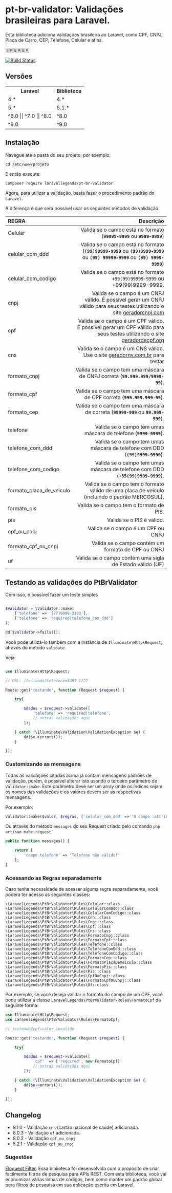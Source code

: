 # pt-br-validator: Validações brasileiras para Laravel.

Esta biblioteca adiciona validações brasileira ao Laravel, como CPF, CNPJ, Placa de Carro, CEP, Telefone, Celular e afins.

:brazil::brazil::brazil:

[![Build Status](https://travis-ci.org/LaravelLegends/pt-br-validator.svg?branch=master)](https://travis-ci.org/LaravelLegends/pt-br-validator)

## Versões

<table>
    <tr>    
        <th>Laravel</th>
        <th>Biblioteca</th>
    </tr>
    <tr>
        <td>4.*</td>
        <td>4.*</td>
    </tr>
    <tr>
        <td>5.*</td>
        <td>5.1.*</td>
    </tr>
    <tr>
        <td>^6.0 || ^7.0 || ^8.0</td>
        <td>^8.0</td>
    </tr>
    <tr>
        <td>^9.0</td>
        <td>^9.0</td>
    </tr>
</table>

## Instalação

Navegue até a pasta do seu projeto, por exemplo:

```
cd /etc/www/projeto
```

E então execute:

```
composer require laravellegends/pt-br-validator
```

Agora, para utilizar a validação, basta fazer o procedimento padrão do `Laravel`.

A diferença é que será possível usar os seguintes métodos de validação:

|           REGRA          |                                                                       Descrição                                                                       |
|:-------------------------|------------------------------------------------------------------------------------------------------------------------------------------------------:|
| Celular                  | Valida se o campo está no formato (**`99999-9999`** ou **`9999-9999`**)                                                                               |
| celular_com_ddd          | Valida se o campo está no formato (**`(99)99999-9999`** ou **`(99)9999-9999`** ou **`(99) 99999-9999`** ou **`(99) 9999-9999`**)                      |
| celular_com_codigo       | Valida se o campo está no formato `+99(99)99999-9999` ou +99(99)9999-9999.                                                                            |
| cnpj                     | Valida se o campo é um CNPJ válido. É possível gerar um CNPJ válido para seus testes utilizando o site [geradorcnpj.com](http://www.geradorcnpj.com/) |
| cpf                      | Valida se o campo é um CPF válido. É possível gerar um CPF válido para seus testes utilizando o site [geradordecpf.org](http://geradordecpf.org)      |
| cns                      | Valida se o campo é um CNS válido. Use o site [geradornv.com.br](https://geradornv.com.br/gerador-cns/) para testar                                   |
| formato_cnpj             | Valida se o campo tem uma máscara de CNPJ correta (**`99.999.999/9999-99`**).                                                                         |
| formato_cpf              | Valida se o campo tem uma máscara de CPF correta (**`999.999.999-99`**).                                                                              |
| formato_cep              | Valida se o campo tem uma máscara de correta (**`99999-999`** ou **`99.999-999`**).                                                                   |
| telefone                 | Valida se o campo tem umas máscara de telefone (**`9999-9999`**).                                                                                     |
| telefone_com_ddd         | Valida se o campo tem umas máscara de telefone com DDD (**`(99)9999-9999`**).                                                                         |
| telefone_com_codigo      | Valida se o campo tem umas máscara de telefone com DDD (**`+55(99)9999-9999`**).                                                                      |
| formato_placa_de_veiculo | Valida se o campo tem o formato válido de uma placa de veículo (incluindo o padrão MERCOSUL).                                                         |
| formato_pis              | Valida se o campo tem o formato de PIS.                                                                                                               |
| pis                      | Valida se o PIS é válido.                                                                                                                             |
| cpf_ou_cnpj              | Valida se o campo é um CPF ou CNPJ                                                                                                                    |
| formato_cpf_ou_cnpj      | Valida se o campo contém um formato de CPF ou CNPJ                                                                                                    |
| uf                       | Valida se o campo contém uma sigla de Estado válido (UF)                                                                                              |

## Testando as validações do PtBrValidator

Com isso, é possível fazer um teste simples

```php

$validator = \Validator::make(
    ['telefone' => '(77)9999-3333'],
    ['telefone' => 'required|telefone_com_ddd']
);

dd($validator->fails());

```

Você pode utilizá-lo também com a instância de `Illuminate\Http\Request`, através do método `validate`.

Veja:

```php

use Illuminate\Http\Request;

// URL: /testando?telefone=3455-1222

Route::get('testando', function (Request $request) {

    try{

        $dados = $request->validate([
            'telefone' => 'required|telefone',
            // outras validações aqui
        ]);

    } catch (\Illuminate\Validation\ValidationException $e) {
        dd($e->errors());
    }

});

```

### Customizando as mensagens

Todas as validações citadas acima já contam mensagens padrões de validação, porém, é possível alterar isto usando o terceiro parâmetro de `Validator::make`. Este parâmetro deve ser um array onde os índices sejam os nomes das validações e os valores devem ser as respectivas mensagens.

Por exemplo:

```php
Validator::make($valor, $regras, ['celular_com_ddd' => 'O campo :attribute não é um celular'])
```

Ou através do método `messages` do seu Request criado pelo comando `php artisan make:request`.

```php
public function messages() {

    return [
        'campo.telefone' => 'Telefone não válido!'
    ];
}
```

### Acessando as Regras separadamente

Caso tenha necessidade de acessar alguma regra separadamente, você poderá ter acesso as seguintes classes:

```
\LaravelLegends\PtBrValidator\Rules\Celular::class
\LaravelLegends\PtBrValidator\Rules\CelularComDdd::class
\LaravelLegends\PtBrValidator\Rules\CelularComCodigo::class
\LaravelLegends\PtBrValidator\Rules\Cnh::class
\LaravelLegends\PtBrValidator\Rules\Cnpj::class
\LaravelLegends\PtBrValidator\Rules\Cpf::class
\LaravelLegends\PtBrValidator\Rules\Cns::class
\LaravelLegends\PtBrValidator\Rules\FormatoCnpj::class
\LaravelLegends\PtBrValidator\Rules\FormatoCpf::class
\LaravelLegends\PtBrValidator\Rules\Telefone::class
\LaravelLegends\PtBrValidator\Rules\TelefoneComDdd::class
\LaravelLegends\PtBrValidator\Rules\TelefoneComCodigo::class
\LaravelLegends\PtBrValidator\Rules\FormatoCep::class
\LaravelLegends\PtBrValidator\Rules\FormatoPlacaDeVeiculo::class
\LaravelLegends\PtBrValidator\Rules\FormatoPis::class
\LaravelLegends\PtBrValidator\Rules\Pis::class
\LaravelLegends\PtBrValidator\Rules\CpfOuCnpj::class
\LaravelLegends\PtBrValidator\Rules\FormatoCpfOuCnpj::class
\LaravelLegends\PtBrValidator\Rules\Uf::class
```

Por exemplo, se você deseja validar o formato do campo de um CPF, você pode utilizar a classe `LaravelLegends\PtBrValidator\Rules\FormatoCpf` da seguinte forma:

```php
use Illuminate\Http\Request;
use LaravelLegends\PtBrValidator\Rules\FormatoCpf;

// testando?cpf=valor_invalido

Route::get('testando', function (Request $request) {

    try{

        $dados = $request->validate([
            'cpf'  => ['required', new FormatoCpf]
            // outras validações aqui
        ]);

    } catch (\Illuminate\Validation\ValidationException $e) {
        dd($e->errors());
    }

});
```

## Changelog

- 9.1.0 - Validação `cns` (cartão nacional de saúde) adicionada.
- 8.0.3 - Validação `uf` adicionada.
- 8.0.2 - Validação `cpf_ou_cnpj`
- 5.2.1 - Validação `cpf_ou_cnpj`




### Sugestões

[Eloquent Filter](https://github.com/LaravelLegends/eloquent-filter): Essa biblioteca foi desenvolvida com o propósito de criar facilmente filtros de pesquisa para APIs REST. Com esta biblioteca, você vai economizar várias linhas de códigos, bem como manter um padrão global para filtros de pesquisa em sua aplicação escrita em Laravel.
